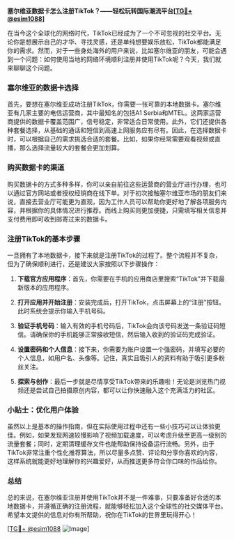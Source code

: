 **塞尔维亚数据卡怎么注册TikTok？——轻松玩转国际潮流平台[[TG💪+ @esim1088](https://t.me/s/esim1088)]**

在当今这个全球化的网络时代，TikTok已经成为了一个不可忽视的社交平台。无论你是想展示自己的才华、寻找灵感，还是单纯想要娱乐放松，TikTok都能满足你的需求。然而，对于一些身处海外的用户来说，比如塞尔维亚的朋友，可能会遇到一个问题：如何使用当地的网络环境顺利注册并使用TikTok呢？今天，我们就来聊聊这个问题。

### 塞尔维亚的数据卡选择

首先，要想在塞尔维亚成功注册TikTok，你需要一张可靠的本地数据卡。塞尔维亚有几家主要的电信运营商，其中最知名的包括A1 Serbia和MTEL。这两家运营商提供的数据卡覆盖范围广，信号稳定，非常适合日常使用。此外，它们还提供各种套餐选择，从基础的通话和短信到高速上网服务应有尽有。因此，在选择数据卡时，可以根据自己的需求挑选合适的套餐。比如，如果你经常需要观看视频或直播，那么选择流量较大的套餐会更加划算。

### 购买数据卡的渠道

购买数据卡的方式多种多样，你可以亲自前往这些运营商的营业厅进行办理，也可以通过官方网站或者授权经销商在线下单。对于初次接触塞尔维亚市场的朋友们来说，直接去营业厅可能更为直观，因为工作人员可以帮助你更好地了解各项服务内容，并根据你的具体情况进行推荐。而线上购买则更加便捷，只需填写相关信息并支付费用即可收到邮寄过来的数据卡。

### 注册TikTok的基本步骤

一旦拥有了本地数据卡，接下来就是注册TikTok的过程了。整个流程并不复杂，但为了确保顺利进行，还是建议大家按照以下步骤操作：

1. **下载官方应用程序**：首先，你需要在手机的应用商店里搜索“TikTok”并下载最新版本的应用程序。
   
2. **打开应用并开始注册**：安装完成后，打开TikTok，点击屏幕上的“注册”按钮。此时系统会提示你输入手机号码。

3. **验证手机号码**：输入有效的手机号码后，TikTok会向该号码发送一条验证码短信。请确保你的手机能够正常接收短信，然后输入收到的验证码完成验证。

4. **设置密码和个人信息**：接下来，你需要为账户设置一个强密码，并填写必要的个人信息，如用户名、头像等。记住，真实且吸引人的资料有助于吸引更多粉丝关注。

5. **探索与创作**：最后一步就是尽情享受TikTok带来的乐趣啦！无论是浏览热门视频还是尝试自己拍摄原创内容，都可以让你快速融入这个充满活力的社区。

### 小贴士：优化用户体验

虽然以上是基本的操作指南，但在实际使用过程中还有一些小技巧可以让体验更佳。例如，如果发现网速较慢影响了视频加载速度，可以考虑升级至更高一级别的流量套餐；同时，定期清理缓存文件也能帮助保持设备运行流畅。另外，由于TikTok非常注重个性化推荐算法，所以尽量多点赞、评论和分享你喜欢的内容，这样系统就能更好地理解你的兴趣爱好，从而推送更多符合你口味的作品给你。

### 总结

总的来说，在塞尔维亚注册并使用TikTok并不是一件难事，只要准备好合适的本地数据卡，并遵循正确的注册流程，就能够轻松加入这个全球性的社交媒体平台。希望本文提供的信息对你有所帮助，祝你在TikTok的世界里玩得开心！

[[TG💪+ @esim1088](https://t.me/s/esim1088) ![Image](https://i.postimg.cc/4NQfJmqS/Snipaste-2025-05-13-00-14-12.png)]